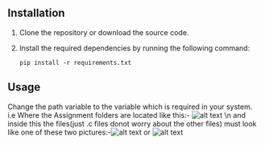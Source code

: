 ## Installation

1. Clone the repository or download the source code.
2. Install the required dependencies by running the following command:

   ```shell
   pip install -r requirements.txt

## Usage
Change the path variable to the variable which is required in your system. i.e Where the Assignment folders are located like this:- 
![alt text](image.png) \n
and inside this the files(just .c files donot worry about the other files) must look like one of these two pictures:-![alt text](image-1.png) or ![alt text](image-2.png)